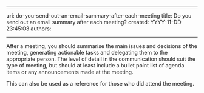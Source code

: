 

---
uri: do-you-send-out-an-email-summary-after-each-meeting
title: Do you send out an email summary after each meeting?
created: YYYY-11-DD 23:45:03
authors:

---




<span class='intro'> <p>​After a meeting, you should summarise the main issues and decisions of the meeting, generating actionable tasks and delegating them to the appropriate&#160;person. ​The level of detail in the communication should suit the type of meeting, but should at least include a bullet point list of agenda items or any announcements made at the meeting.&#160;<br></p><p>This can also be used&#160;as a reference for those who did attend the meeting.​<br></p> </span>




